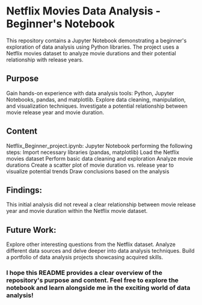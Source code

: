 # Netflix Movies Data Analysis - Beginner's Notebook
This repository contains a Jupyter Notebook demonstrating a beginner's exploration of data analysis using Python libraries. The project uses a Netflix movies dataset to analyze movie durations and their potential relationship with release years.

## Purpose

Gain hands-on experience with data analysis tools: Python, Jupyter Notebooks, pandas, and matplotlib.
Explore data cleaning, manipulation, and visualization techniques.
Investigate a potential relationship between movie release year and movie duration.
## Content

Netflix_Beginner_project.ipynb: Jupyter Notebook performing the following steps:
Import necessary libraries (pandas, matplotlib)
Load the Netflix movies dataset
Perform basic data cleaning and exploration
Analyze movie durations
Create a scatter plot of movie duration vs. release year to visualize potential trends
Draw conclusions based on the analysis
## Findings:

This initial analysis did not reveal a clear relationship between movie release year and movie duration within the Netflix movie dataset.

## Future Work:

Explore other interesting questions from the Netflix dataset.
Analyze different data sources and delve deeper into data analysis techniques.
Build a portfolio of data analysis projects showcasing acquired skills.
### I hope this README provides a clear overview of the repository's purpose and content. Feel free to explore the notebook and learn alongside me in the exciting world of data analysis!
